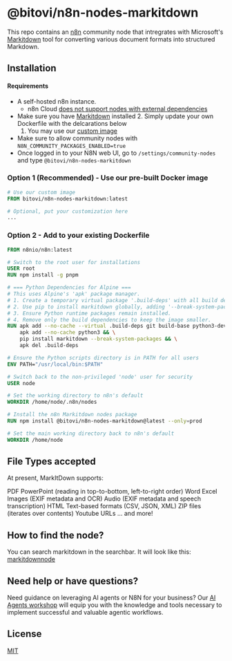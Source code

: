 # @bitovi/n8n-nodes-markitdown

This repo contains an [n8n](https://n8n.io/) community node that intregrates with Microsoft's [Markitdown](https://github.com/microsoft/markitdown) tool for converting various document formats into structured Markdown.

## Installation

#### Requirements

- A self-hosted n8n instance.
   - n8n Cloud [does not support nodes with external dependencies](https://community.n8n.io/t/custom-node-approval/118559?utm_source=chatgpt.com)
- Make sure you have [Markitdown](https://github.com/bitovi/n8n-nodes-markitdown) installed
   2. Simply update your own Dockerfile with the delcarations below
   1. You may use our [custom image](https://hub.docker.com/r/bitovi/n8n-nodes-markitdown)
- Make sure to allow community nodes with `N8N_COMMUNITY_PACKAGES_ENABLED=true`
- Once logged in to your N8N web UI, go to `/settings/community-nodes` and type `@bitovi/n8n-nodes-markitdown`

### Option 1 (Recommended) - Use our pre-built Docker image

```dockerfile
# Use our custom image
FROM bitovi/n8n-nodes-markitdown:latest

# Optional, put your customization here
...
```

### Option 2 - Add to your existing Dockerfile
```dockerfile
FROM n8nio/n8n:latest

# Switch to the root user for installations
USER root
RUN npm install -g pnpm

# === Python Dependencies for Alpine ===
# This uses Alpine's 'apk' package manager.
# 1. Create a temporary virtual package '.build-deps' with all build dependencies.
# 2. Use pip to install markitdown globally, adding '--break-system-packages' to handle PEP 668.
# 3. Ensure Python runtime packages remain installed.
# 4. Remove only the build dependencies to keep the image smaller.
RUN apk add --no-cache --virtual .build-deps git build-base python3-dev py3-pip && \
    apk add --no-cache python3 && \
    pip install markitdown --break-system-packages && \
    apk del .build-deps

# Ensure the Python scripts directory is in PATH for all users
ENV PATH="/usr/local/bin:$PATH"

# Switch back to the non-privileged 'node' user for security
USER node

# Set the working directory to n8n's default
WORKDIR /home/node/.n8n/nodes

# Install the n8n Markitdown nodes package
RUN npm install @bitovi/n8n-nodes-markitdown@latest --only=prod

# Set the main working directory back to n8n's default
WORKDIR /home/node
```

## File Types accepted
At present, MarkItDown supports:

PDF
PowerPoint (reading in top-to-bottom, left-to-right order)
Word
Excel
Images (EXIF metadata and OCR)
Audio (EXIF metadata and speech transcription)
HTML
Text-based formats (CSV, JSON, XML)
ZIP files (iterates over contents)
Youtube URLs
... and more!

## How to find the node?
You can search markitdown in the searchbar.
It will look like this: [markitdownnode](/markitdown.png)

## Need help or have questions?

Need guidance on leveraging AI agents or N8N for your business? Our [AI Agents workshop](https://hubs.ly/Q02X-9Qq0) will equip you with the knowledge and tools necessary to implement successful and valuable agentic workflows.

## License

[MIT](./LICENSE.md)
